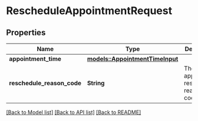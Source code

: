 # RescheduleAppointmentRequest

## Properties

Name | Type | Description | Notes
------------ | ------------- | ------------- | -------------
**appointment_time** | [**models::AppointmentTimeInput**](AppointmentTimeInput.md) |  | 
**reschedule_reason_code** | **String** | The appointment reschedule reason code. | 

[[Back to Model list]](../README.md#documentation-for-models) [[Back to API list]](../README.md#documentation-for-api-endpoints) [[Back to README]](../README.md)


